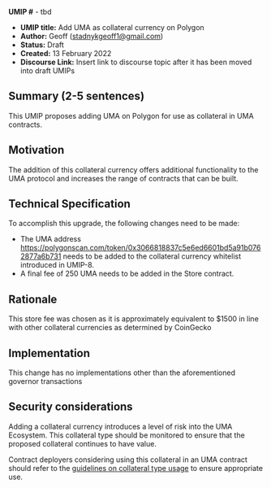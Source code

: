 **UMIP #**  - tbd

-   **UMIP title:** Add UMA as collateral currency on Polygon 
-   **Author:**  Geoff (stadnykgeoff1@gmail.com)
-   **Status:** Draft
-   **Created:**  13 February 2022
-   **Discourse Link:**  Insert link to discourse topic after it has been moved into draft UMIPs

## Summary (2-5 sentences)

This UMIP proposes adding UMA on Polygon for use as collateral in UMA contracts.

## Motivation

The addition of this collateral currency offers additional functionality to the UMA protocol and increases the range of contracts that can be built.

## Technical Specification

To accomplish this upgrade, the following changes need to be made:

-   The UMA address https://polygonscan.com/token/0x3066818837c5e6ed6601bd5a91b0762877a6b731 needs to be added to the collateral currency whitelist introduced in UMIP-8.
-   A final fee of 250 UMA needs to be added in the Store contract.
    

## Rationale

This store fee was chosen as it is approximately equivalent to $1500 in line with other collateral currencies as determined by CoinGecko

## Implementation


This change has no implementations other than the aforementioned governor transactions

## Security considerations

Adding a collateral currency introduces a level of risk into the UMA Ecosystem.  This collateral type should be monitored to ensure that the proposed collateral continues to have value.

Contract deployers considering using this collateral in an UMA contract should refer to the [guidelines on collateral type usage](https://docs.umaproject.org/uma-tokenholders/guidence-on-collateral-currency-addition) to ensure appropriate use.
